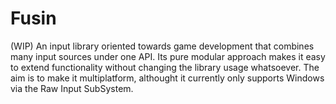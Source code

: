 # Fusin
(WIP) An input library oriented towards game development that combines many input sources under one API.
Its pure modular approach makes it easy to extend functionality without changing the library usage whatsoever.
The aim is to make it multiplatform, althought it currently only supports Windows via the Raw Input SubSystem.
